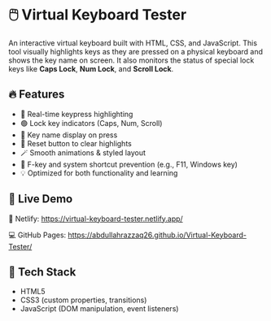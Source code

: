 # 🖱️ Virtual Keyboard Tester

An interactive virtual keyboard built with HTML, CSS, and JavaScript. This tool visually highlights keys as they are pressed on a physical keyboard and shows the key name on screen. It also monitors the status of special lock keys like **Caps Lock**, **Num Lock**, and **Scroll Lock**.

## 🔥 Features

- 🎹 Real-time keypress highlighting
- 🟢 Lock key indicators (Caps, Num, Scroll)
- 📝 Key name display on press
- 🔁 Reset button to clear highlights
- 🪄 Smooth animations & styled layout
- 🔐 F-key and system shortcut prevention (e.g., F11, Windows key)
- 💡 Optimized for both functionality and learning

## 📌 Live Demo

🔗 Netlify: https://virtual-keyboard-tester.netlify.app/

💻 GitHub Pages: https://abdullahrazzaq26.github.io/Virtual-Keyboard-Tester/

## 📂 Tech Stack

- HTML5
- CSS3 (custom properties, transitions)
- JavaScript (DOM manipulation, event listeners)

